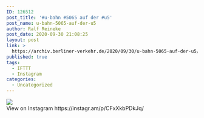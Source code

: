 ```yaml
---
ID: 126512
post_title: '#u-bahn #5065 auf der #u5'
post_name: u-bahn-5065-auf-der-u5
author: Ralf Reineke
post_date: 2020-09-30 21:08:25
layout: post
link: >
  https://archiv.berliner-verkehr.de/2020/09/30/u-bahn-5065-auf-der-u5/
published: true
tags:
  - IFTTT
  - Instagram
categories:
  - Uncategorized
---
```

<div><img src='https://scontent-atl3-1.cdninstagram.com/v/t51.29350-15/120203518_2696625107259722_8884054868078616632_n.jpg?_nc_cat=101&_nc_sid=8ae9d6&_nc_ohc=ixF3zbW9jnIAX-3fUfu&_nc_ht=scontent-atl3-1.cdninstagram.com&oh=fec243fb4e7ddcd12945a3b3f7137ab1&oe=5F9A4F18' style='max-width:600px;' /><br/><div>View on Instagram https://instagr.am/p/CFxXkbPDkJq/</div></div>